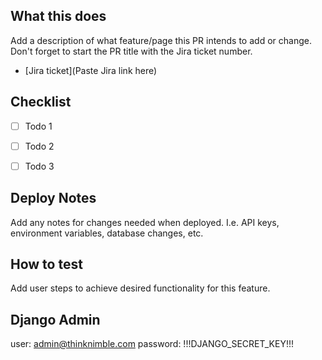 ## What this does

Add a description of what feature/page this PR intends to add or change. Don't forget to start the PR title with the Jira ticket number.

- [Jira ticket](Paste Jira link here) 

## Checklist
- [ ] Todo 1
- [ ] Todo 2
- [ ] Todo 3


## Deploy Notes

Add any notes for changes needed when deployed. I.e. API keys, environment variables, database changes, etc.

## How to test

Add user steps to achieve desired functionality for this feature.

## Django Admin 
user: admin@thinknimble.com
password: !!!DJANGO_SECRET_KEY!!!

